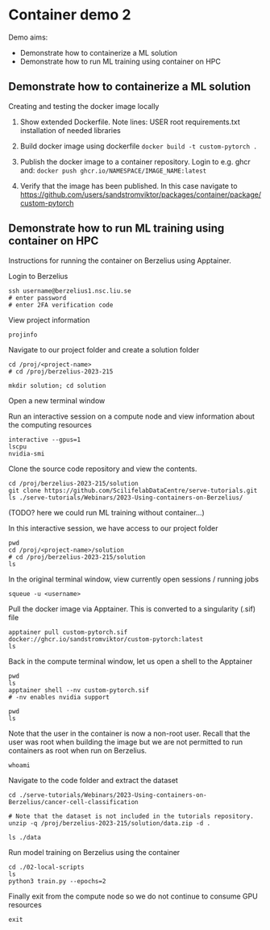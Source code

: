 # Container demo 2

Demo aims:
* Demonstrate how to containerize a ML solution
* Demonstrate how to run ML training using container on HPC


## Demonstrate how to containerize a ML solution

Creating and testing the docker image locally

1. Show extended Dockerfile. Note lines:
    USER root
    requirements.txt
    installation of needed libraries

2. Build docker image using dockerfile
    `docker build -t custom-pytorch .`

3. Publish the docker image to a container repository. Login to e.g. ghcr and:
    `docker push ghcr.io/NAMESPACE/IMAGE_NAME:latest`

4. Verify that the image has been published. In this case navigate to
    https://github.com/users/sandstromviktor/packages/container/package/custom-pytorch


## Demonstrate how to run ML training using container on HPC

Instructions for running the container on Berzelius using Apptainer.

Login to Berzelius
```
ssh username@berzelius1.nsc.liu.se
# enter password
# enter 2FA verification code
```

View project information
```
projinfo
```

Navigate to our project folder and create a solution folder
```
cd /proj/<project-name>
# cd /proj/berzelius-2023-215

mkdir solution; cd solution
```

Open a new terminal window

Run an interactive session on a compute node and view information about the computing resources
```
interactive --gpus=1
lscpu
nvidia-smi
```

Clone the source code repository and view the contents.
```
cd /proj/berzelius-2023-215/solution
git clone https://github.com/ScilifelabDataCentre/serve-tutorials.git
ls ./serve-tutorials/Webinars/2023-Using-containers-on-Berzelius/
```

(TODO? here we could run ML training without container...)


In this interactive session, we have access to our project folder
```
pwd
cd /proj/<project-name>/solution
# cd /proj/berzelius-2023-215/solution
ls
```

In the original terminal window, view currently open sessions / running jobs
```
squeue -u <username>
```

Pull the docker image via Apptainer. This is converted to a singularity (.sif) file
```
apptainer pull custom-pytorch.sif docker://ghcr.io/sandstromviktor/custom-pytorch:latest
ls
```

Back in the compute terminal window, let us open a shell to the Apptainer
```
pwd
ls
apptainer shell --nv custom-pytorch.sif
# -nv enables nvidia support

pwd
ls
```

Note that the user in the container is now a non-root user. Recall that the user was root when building the image but we are not permitted to run containers as root when run on Berzelius.
```
whoami
```

Navigate to the code folder and extract the dataset
```
cd ./serve-tutorials/Webinars/2023-Using-containers-on-Berzelius/cancer-cell-classification

# Note that the dataset is not included in the tutorials repository.
unzip -q /proj/berzelius-2023-215/solution/data.zip -d .

ls ./data
```

Run model training on Berzelius using the container
```
cd ./02-local-scripts
ls
python3 train.py --epochs=2
```

Finally exit from the compute node so we do not continue to consume GPU resources
```
exit
```

